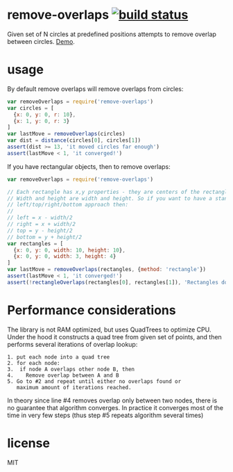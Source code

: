 # remove-overlaps [![build status](https://github.com/anvaka/remove-overlaps/actions/workflows/tests.yaml/badge.svg)](https://github.com/anvaka/remove-overlaps/actions/workflows/tests.yaml)


Given set of N circles at predefined positions attempts to remove overlap between circles.
[Demo](https://anvaka.github.io/remove-overlaps/demo/).

# usage

By default remove overlaps will remove overlaps from circles:

``` js
var removeOverlaps = require('remove-overlaps')
var circles = [
  {x: 0, y: 0, r: 10},
  {x: 1, y: 0, r: 3}
]
var lastMove = removeOverlaps(circles)
var dist = distance(circles[0], circles[1])
assert(dist >= 13, 'it moved circles far enough')
assert(lastMove < 1, 'it converged!')
```

If you have rectangular objects, then to remove overlaps:

``` js
var removeOverlaps = require('remove-overlaps')

// Each rectangle has x,y properties - they are centers of the rectangles
// Width and height are width and height. So if you want to have a standard
// left/top/right/bottom approach then:
//
// left = x - width/2
// right = x + width/2
// top = y - height/2
// bottom = y + height/2
var rectangles = [
  {x: 0, y: 0, width: 10, height: 10},
  {x: 0, y: 0, width: 3, height: 4}
]
var lastMove = removeOverlaps(rectangles, {method: 'rectangle'})
assert(lastMove < 1, 'it converged!')
assert(!rectangleOverlaps(rectangles[0], rectangles[1]), 'Rectangles do not overlap anymore')
```

# Performance considerations

The library is not RAM optimized, but uses QuadTrees to optimize CPU. Under the
hood it constructs a quad tree from given set of points, and then performs several
iterations of overlap lookup:

```
1. put each node into a quad tree
2. for each node:
3.  if node A overlaps other node B, then
4.    Remove overlap between A and B
5. Go to #2 and repeat until either no overlaps found or
   maximum amount of iterations reached.
```

In theory since line #4 removes overlap only between two nodes, there is no
guarantee that algorithm converges. In practice it converges most of the time
in very few steps (thus step #5 repeats algorithm several times)

# license

MIT
